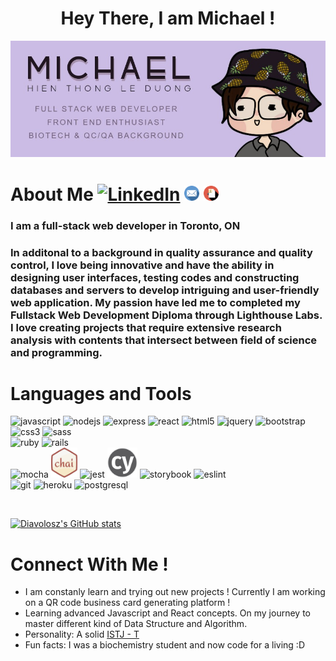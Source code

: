 <h1 style="text-align: center; font-weight: bold;">Hey There, I am Michael ! </h1>

![alt text](./img/BANNER.jpg)


# About Me [<img alt="LinkedIn" height="24px" width="auto" src="https://cdn.jsdelivr.net/gh/devicons/devicon/icons/linkedin/linkedin-original.svg" />](https://www.linkedin.com/in/hienthong-leduong/) [<img alt="Email" height="24px" width="auto" src="./img/email.png" />](mailto:htleduong529@gmail.com) [<img alt="Resume" height="24px" width="auto" src="./img/resumeicon.png" />](https://resume.creddle.io/resume/c61f41ah7ax)

### I am a full-stack web developer in Toronto, ON

### In additonal to a background in quality assurance and quality control, I love being innovative and have the ability in designing user interfaces, testing codes and constructing databases and servers to develop intriguing and user-friendly web application. My passion have led me to completed my Fullstack Web Development Diploma through Lighthouse Labs. I love creating projects that require extensive research analysis with contents that intersect between field of science and programming.


# Languages and Tools
<p> 
<img alt="javascript" height="48px" src="https://cdn.jsdelivr.net/gh/devicons/devicon/icons/javascript/javascript-plain.svg" />
<img alt="nodejs" height="48px" src="https://cdn.jsdelivr.net/gh/devicons/devicon/icons/nodejs/nodejs-original-wordmark.svg" />
<img alt="express" height="48px" src="https://cdn.jsdelivr.net/gh/devicons/devicon/icons/express/express-original-wordmark.svg" />
<img alt="react" height="48px" src="https://cdn.jsdelivr.net/gh/devicons/devicon/icons/react/react-original-wordmark.svg" />
<img alt="html5" height="48px" src="https://cdn.jsdelivr.net/gh/devicons/devicon/icons/html5/html5-original-wordmark.svg" />
<img alt="jquery" height="48px" src="https://cdn.jsdelivr.net/gh/devicons/devicon/icons/jquery/jquery-original-wordmark.svg" />
<img alt="bootstrap" height="48px" src="https://cdn.jsdelivr.net/gh/devicons/devicon/icons/bootstrap/bootstrap-plain-wordmark.svg" />
<img alt="css3" height="48px" src="https://cdn.jsdelivr.net/gh/devicons/devicon/icons/css3/css3-original-wordmark.svg" />
<img alt="sass" height="48px" src="https://cdn.jsdelivr.net/gh/devicons/devicon/icons/sass/sass-original.svg" />

<br>

<img alt="ruby" height="48px" src="https://cdn.jsdelivr.net/gh/devicons/devicon/icons/ruby/ruby-original-wordmark.svg" />
<img alt="rails" height="48px" src="https://cdn.jsdelivr.net/gh/devicons/devicon/icons/rails/rails-plain-wordmark.svg" />

<br>

<img alt="mocha" height="48px" src="https://cdn.jsdelivr.net/gh/devicons/devicon/icons/mocha/mocha-plain.svg" />
<img alt="chai" height="48px" src="./img/chai.png" />
<img alt="jest" height="48px" src="https://cdn.jsdelivr.net/gh/devicons/devicon/icons/jest/jest-plain.svg" />
<img alt="cypress" height="48px" src="./img/cypress.svg"/>
<img alt="storybook" height="48px" src="https://cdn.jsdelivr.net/gh/devicons/devicon/icons/storybook/storybook-original-wordmark.svg" />
<img alt="eslint" height="48px" src="https://cdn.jsdelivr.net/gh/devicons/devicon/icons/eslint/eslint-original-wordmark.svg" />

<br>

<img alt="git" height="48px" src="https://cdn.jsdelivr.net/gh/devicons/devicon/icons/git/git-original-wordmark.svg" />
<img alt="heroku" height="48px" src="https://cdn.jsdelivr.net/gh/devicons/devicon/icons/heroku/heroku-original-wordmark.svg" />
<img alt="postgresql" height="48px" src="https://cdn.jsdelivr.net/gh/devicons/devicon/icons/postgresql/postgresql-original-wordmark.svg" />
</p>

<br>

[![Diavolosz's GitHub stats](https://github-readme-stats.vercel.app/api?username=diavolosz)](https://github.com/anuraghazra/github-readme-stats)

# Connect With Me ! 
- I am constanly learn and trying out new projects ! Currently I am working on a QR code business card generating platform !
- Learning advanced Javascript and React concepts. On my journey to master different kind of Data Structure and Algorithm.
- Personality: A solid [ISTJ - T](https://www.16personalities.com/istj-personality)
- Fun facts: I was a biochemistry student and now code for a living :D
